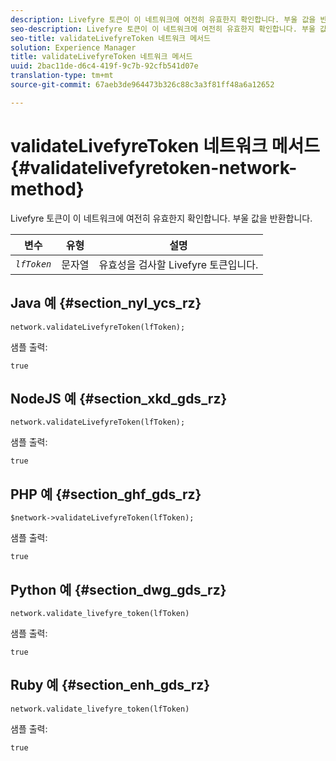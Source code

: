 ```yaml
---
description: Livefyre 토큰이 이 네트워크에 여전히 유효한지 확인합니다. 부울 값을 반환합니다.
seo-description: Livefyre 토큰이 이 네트워크에 여전히 유효한지 확인합니다. 부울 값을 반환합니다.
seo-title: validateLivefyreToken 네트워크 메서드
solution: Experience Manager
title: validateLivefyreToken 네트워크 메서드
uuid: 2bac11de-d6c4-419f-9c7b-92cfb541d07e
translation-type: tm+mt
source-git-commit: 67aeb3de964473b326c88c3a3f81ff48a6a12652

---
```



# validateLivefyreToken 네트워크 메서드{#validatelivefyretoken-network-method}

Livefyre 토큰이 이 네트워크에 여전히 유효한지 확인합니다. 부울 값을 반환합니다.

| 변수 | 유형 | 설명 |
|---|---|---|
| *`lfToken`* | 문자열 | 유효성을 검사할 Livefyre 토큰입니다. |

## Java 예 {#section_nyl_ycs_rz}

```
network.validateLivefyreToken(lfToken); 
```

샘플 출력:

```
true 
```

## NodeJS 예 {#section_xkd_gds_rz}

```
network.validateLivefyreToken(lfToken); 
```

샘플 출력:

```
true 
```

## PHP 예 {#section_ghf_gds_rz}

```
$network->validateLivefyreToken(lfToken); 
```

샘플 출력:

```
true 
```

## Python 예 {#section_dwg_gds_rz}

```
network.validate_livefyre_token(lfToken) 
```

샘플 출력:

```
true 
```

## Ruby 예 {#section_enh_gds_rz}

```
network.validate_livefyre_token(lfToken) 
```

샘플 출력:

```
true 
```


